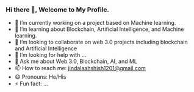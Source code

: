 ### Hi there 👋, Welcome to My Profile.


- 🔭 I’m currently working on a project based on Machine learning.
- 🌱 I’m learning about Blockchain, Artificial Intelligence, and Machine learning.
- 👯 I’m looking to collaborate on web 3.0 projects including blockchain and Artificial Intelligence
- 🤔 I’m looking for help with ...
- 💬 Ask me about Web 3.0, Blockchain, AI, and ML
- 📫 How to reach me: jindalaahshish1201@gmail.com
- 😄 Pronouns: He/His
- ⚡ Fun fact: ...
